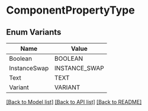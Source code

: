 # ComponentPropertyType

## Enum Variants

| Name | Value |
|---- | -----|
| Boolean | BOOLEAN |
| InstanceSwap | INSTANCE_SWAP |
| Text | TEXT |
| Variant | VARIANT |


[[Back to Model list]](../README.md#documentation-for-models) [[Back to API list]](../README.md#documentation-for-api-endpoints) [[Back to README]](../README.md)


